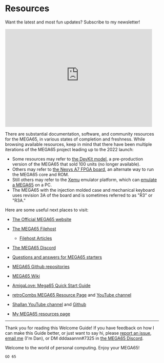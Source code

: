 # Resources

Want the latest and most fun updates? Subscribe to my newsletter!

<iframe src="https://m65digest.substack.com/embed" width="480" height="320" style="border:1px solid #EEE; background:white;" frameborder="0" scrolling="no"></iframe>

There are substantial documentation, software, and community resources for the MEGA65, in various states of completion and freshness. While browsing available resources, keep in mind that there have been multiple iterations of the MEGA65 project leading up to the 2022 launch:

-   Some resources may refer to [the DevKit model](https://c65gs.blogspot.com/2020/06/pre-ordering-for-mega65-developers-kits.html), a pre-production version of the MEGA65 that sold 100 units (no longer available).
-   Others may refer to [the Nexys A7 FPGA board](https://www.stevencombs.com/mega65-nexys4-livestream), an alternate way to run the MEGA65 core and ROM.
-   Still others may refer to the [Xemu](https://github.lgb.hu/xemu/) emulator platform, which can [emulate a MEGA65](https://github.com/lgblgblgb/xemu/wiki/MEGA65-help) on a PC.
-   The MEGA65 with the injection molded case and mechanical keyboard uses revision 3A of the board and is sometimes referred to as "R3" or "R3A."

Here are some useful next places to visit:

-   [The Official MEGA65 website](https://mega65.org/)
-   [The MEGA65 Filehost](https://files.mega65.org/html/main.php)
    -   [Filehost Articles](https://files.mega65.org/html/main.php?ar=3c388c8c-bc3f-461b-84bb-e12dfd479ae2)
-   [The MEGA65 Discord](https://discord.gg/5DNvESf)
-   [Questions and answers for MEGA65 starters](https://files.mega65.org?ar=1a47ec2c-1b56-4bd9-8d89-5b12ab8b72ae)
-   [MEGA65 Github repositories](https://github.com/mega65)
-   [MEGA65 Wiki](https://mega65.atlassian.net/wiki/spaces/MEGA65/overview?homepageId=262231)

-   [AmigaLove: Mega65 Quick Start Guide](https://www.amigalove.com/viewtopic.php?f=13&p=14805)
-   [retroCombs MEGA65 Resource Page](https://retrocombs.com/mega65) and [YouTube channel](https://www.youtube.com/playlist?list=PLRVBh2hjFTomsrJnQdqFmoZUdT6qHocpo)
-   [Shallan YouTube channel](https://www.youtube.com/c/Shallan64?app=desktop) and [Github](https://github.com/smnjameson?tab=repositories)

-   [My MEGA65 resources page](https://dansanderson.com/mega65/)

---

Thank you for reading this Welcome Guide! If you have feedback on how I can make this Guide better, or just want to say hi, please [report an issue](https://github.com/dansanderson/mega65-welcome-guide/issues), [email me](mailto:contact@dansanderson.com) (I'm Dan), or DM dddaaannn#7325 in [the MEGA65 Discord](https://discord.gg/5DNvESf).

Welcome to the world of personal computing. Enjoy your MEGA65!

```
GO 65
```
